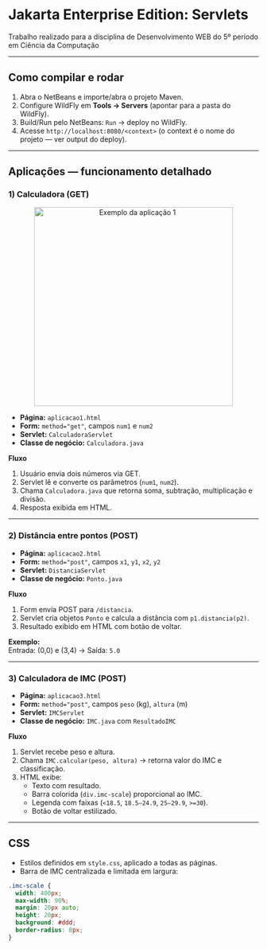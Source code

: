 # Jakarta Enterprise Edition: Servlets
Trabalho realizado para a disciplina de Desenvolvimento WEB do 5º período em Ciência da Computação



---

## Como compilar e rodar
1. Abra o NetBeans e importe/abra o projeto Maven.  
2. Configure WildFly em **Tools → Servers** (apontar para a pasta do WildFly).  
3. Build/Run pelo NetBeans: `Run` → deploy no WildFly.  
4. Acesse `http://localhost:8080/<context>` (o context é o nome do projeto — ver output do deploy).

---

## Aplicações — funcionamento detalhado

### 1) Calculadora (GET)

<p align="center">
  <img src="dimages/calcHome.png" alt="Exemplo da aplicação 1" width="400"/>
</p>

- **Página:** `aplicacao1.html`  
- **Form:** `method="get"`, campos `num1` e `num2`  
- **Servlet:** `CalculadoraServlet`  
- **Classe de negócio:** `Calculadora.java`

**Fluxo**
1. Usuário envia dois números via GET.  
2. Servlet lê e converte os parâmetros (`num1`, `num2`).  
3. Chama `Calculadora.java` que retorna soma, subtração, multiplicação e divisão.  
4. Resposta exibida em HTML.


---

### 2) Distância entre pontos (POST)
- **Página:** `aplicacao2.html`  
- **Form:** `method="post"`, campos `x1`, `y1`, `x2`, `y2`  
- **Servlet:** `DistanciaServlet`  
- **Classe de negócio:** `Ponto.java`

**Fluxo**
1. Form envia POST para `/distancia`.  
2. Servlet cria objetos `Ponto` e calcula a distância com `p1.distancia(p2)`.  
3. Resultado exibido em HTML com botão de voltar.

**Exemplo:**  
Entrada: (0,0) e (3,4) → Saída: `5.0`

---

### 3) Calculadora de IMC (POST)
- **Página:** `aplicacao3.html`  
- **Form:** `method="post"`, campos `peso` (kg), `altura` (m)  
- **Servlet:** `IMCServlet`  
- **Classe de negócio:** `IMC.java` com `ResultadoIMC`

**Fluxo**
1. Servlet recebe peso e altura.  
2. Chama `IMC.calcular(peso, altura)` → retorna valor do IMC e classificação.  
3. HTML exibe:
   - Texto com resultado.  
   - Barra colorida (`div.imc-scale`) proporcional ao IMC.  
   - Legenda com faixas (`<18.5`, `18.5–24.9`, `25–29.9`, `>=30`).  
   - Botão de voltar estilizado.

---

## CSS
- Estilos definidos em `style.css`, aplicado a todas as páginas.  
- Barra de IMC centralizada e limitada em largura:
```css
.imc-scale {
  width: 400px;
  max-width: 90%;
  margin: 20px auto;
  height: 20px;
  background: #ddd;
  border-radius: 8px;
}
